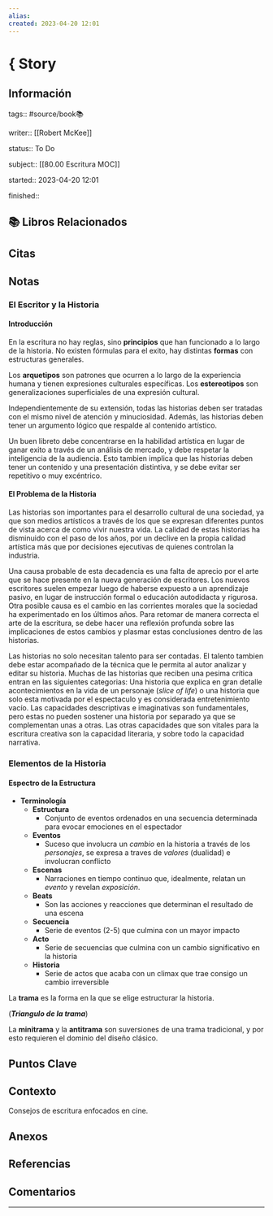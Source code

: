 ```yaml
---
alias: 
created: 2023-04-20 12:01
---
```

# { Story
## Información
tags:: #source/book📚 

writer:: [[Robert McKee]]

status:: To Do

subject:: [[80.00 Escritura MOC]]

started:: 2023-04-20 12:01

finished::

## 📚 Libros Relacionados

## Citas

## Notas
### El Escritor y la Historia
#### Introducción
En la escritura no hay reglas, sino **principios** que han funcionado a lo largo de la historia. No existen fórmulas para el exito, hay distintas **formas** con estructuras generales.

Los **arquetipos** son patrones que ocurren a lo largo de la experiencia humana y tienen expresiones culturales específicas. Los **estereotipos** son generalizaciones superficiales de una expresión cultural.

Independientemente de su extensión, todas las historias deben ser tratadas con el mismo nivel de atención y minuciosidad. Además, las historias deben tener un argumento lógico que respalde al contenido artístico.

Un buen libreto debe concentrarse en la habilidad artística en lugar de ganar exito a través de un análisis de mercado, y debe respetar la inteligencia de la audiencia. Esto tambien implica que las historias deben tener un contenido y una presentación distintiva, y se debe evitar ser repetitivo o muy excéntrico.

#### El Problema de la Historia
Las historias son importantes para el desarrollo cultural de una sociedad, ya que son medios artísticos a través de los que se expresan diferentes puntos de vista acerca de como vivir nuestra vida. La calidad de estas historias ha disminuido con el paso de los años, por un declive en la propia calidad artística más que por decisiones ejecutivas de quienes controlan la industria.

Una causa probable de esta decadencia es una falta de aprecio por el arte que se hace presente en la nueva generación de escritores. Los nuevos escritores suelen empezar luego de haberse expuesto a un aprendizaje pasivo, en lugar de instrucción formal o educación autodidacta y rigurosa. Otra posible causa es el cambio en las corrientes morales que la sociedad ha experimentado en los últimos años. Para retomar de manera correcta el arte de la escritura, se debe hacer una reflexión profunda sobre las implicaciones de estos cambios y plasmar estas conclusiones dentro de las historias.

Las historias no solo necesitan talento para ser contadas. El talento tambien debe estar acompañado de la técnica que le permita al autor analizar y editar su historia. Muchas de las historias que reciben una pesima crítica entran en las siguientes categorias: Una historia que explica en gran detalle acontecimientos en la vida de un personaje (*slice of life*) o una historia que solo esta motivada por el espectaculo y es considerada entretenimiento vacío. Las capacidades descriptivas e imaginativas son fundamentales, pero estas no pueden sostener una historia por separado ya que se complementan unas a otras. Las otras capacidades que son vitales para la escritura creativa son la capacidad literaria, y sobre todo la capacidad narrativa.

### Elementos de la Historia
#### Espectro de la Estructura
- **Terminología**
	- **Estructura**
		- Conjunto de eventos ordenados en una secuencia determinada para evocar emociones en el espectador
	- **Eventos**
		- Suceso que involucra un *cambio* en la historia a través de los *personajes*, se expresa a traves de *valores* (dualidad) e involucran conflicto
	- **Escenas**
		- Narraciones en tiempo continuo que, idealmente, relatan un *evento* y revelan *exposición*.
	- **Beats**
		- Son las acciones y reacciones que determinan el resultado de una escena
	- **Secuencia**
		- Serie de eventos (2-5) que culmina con un mayor impacto
	- **Acto**
		- Serie de secuencias que culmina con un cambio significativo en la historia
	- **Historia**
		- Serie de actos que acaba con un climax que trae consigo un cambio irreversible

La **trama** es la forma en la que se elige estructurar la historia.

(***Triangulo de la trama***)

La **minitrama** y la **antitrama** son suversiones de una trama tradicional, y por esto requieren el dominio del diseño clásico.

## Puntos Clave

## Contexto
Consejos de escritura enfocados en cine.

## Anexos

## Referencias

## Comentarios
___

